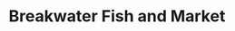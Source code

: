 ---
title: "Breakwater Fish and Market"
url: /brewster/breakwater-fish-and-market/
shop: seafood
---